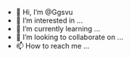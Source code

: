 - 👋 Hi, I’m @Ggsvu
- 👀 I’m interested in ...
- 🌱 I’m currently learning ...
- 💞️ I’m looking to collaborate on ...
- 📫 How to reach me ...

<!---
Ggsvu/Ggsvu is a ✨ special ✨ repository because its `README.md` (this file) appears on your GitHub profile.
You can click the Preview link to take a look at your changes.
--->
